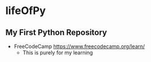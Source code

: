 # lifeOfPy
## My First Python Repository
  - FreeCodeCamp https://www.freecodecamp.org/learn/
    - This is purely for my learning
